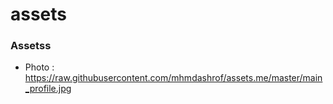 # assets
### Assetss
- Photo : https://raw.githubusercontent.com/mhmdashrof/assets.me/master/main_profile.jpg
